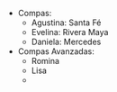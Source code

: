 - Compas:
	- Agustina: Santa Fé
	- Evelina: Rivera Maya
	- Daniela: Mercedes
- Compas Avanzadas:
	- Romina
	- Lisa
	-